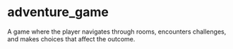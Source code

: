 # adventure_game
A game where the player navigates through rooms, encounters challenges, and makes choices that affect the outcome.
